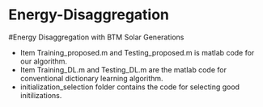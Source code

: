 # Energy-Disaggregation
#Energy Disaggregation with BTM Solar Generations
* Item  Training_proposed.m and Testing_proposed.m is matlab code for our algorithm.
* Item  Training_DL.m and Testing_DL.m are the matlab code for conventional dictionary learning algorithm.
*  initialization_selection folder contains the code for selecting good initilizations.
